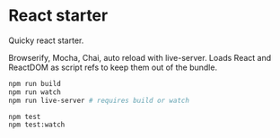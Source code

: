 # React starter

Quicky react starter.

Browserify, Mocha, Chai, auto reload with live-server.
Loads React and ReactDOM as script refs to keep them out of the bundle.

```bash
npm run build
npm run watch
npm run live-server # requires build or watch

npm test
npm test:watch
```
